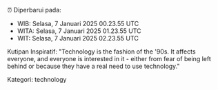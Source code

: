 ⏰ Diperbarui pada:
- WIB: Selasa, 7 Januari 2025 00.23.55 UTC
- WITA: Selasa, 7 Januari 2025 01.23.55 UTC
- WIT: Selasa, 7 Januari 2025 02.23.55 UTC

Kutipan Inspiratif:
"Technology is the fashion of the '90s. It affects everyone, and everyone is interested in it - either from fear of being left behind or because they have a real need to use technology."


Kategori: technology

